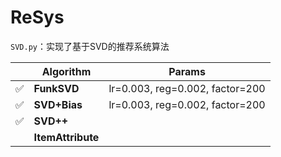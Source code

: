 # ReSys

`SVD.py`：实现了基于SVD的推荐系统算法

|      | Algorithm         |Params|
| ---- | ----------------- | ---------- |
| ✅    | **FunkSVD**       |lr=0.003, reg=0.002, factor=200|
| ✅    | **SVD+Bias**      |lr=0.003, reg=0.002, factor=200|
| ✅    | **SVD++**         ||
|      | **ItemAttribute** ||



